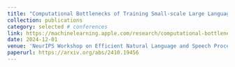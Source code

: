 ```yaml
---
title: "Computational Bottlenecks of Training Small-scale Large Language Models"
collection: publications
category: selected # conferences
link: https://machinelearning.apple.com/research/computational-bottlenecks
date: 2024-12-01
venue: 'NeurIPS Workshop on Efficient Natural Language and Speech Processing'
paperurl: https://arxiv.org/abs/2410.19456
---
```

